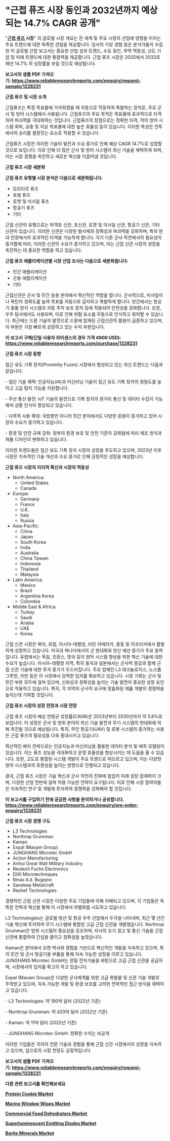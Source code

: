 <p><h1>"근접 퓨즈 시장 동인과 2032년까지 예상되는 14.7% CAGR 공개"</h1></p><p>"<strong><a href="https://www.reliableresearchreports.com/proximity-fuzes-r1228231?utm_campaign=106&utm_medium=7&utm_source=Github&utm_content=ia&utm_term=10012025&utm_id=proximity-fuzes">근접 퓨즈&nbsp;</a></strong><strong>시장</strong>" 의 글로벌 시장 개요는 전 세계 및 주요 시장의 산업에 영향을 미치는 주요 트렌드에 대한 독특한 관점을 제공합니다. 당사의 가장 경험 많은 분석가들이 수집한 이 글로벌 산업 보고서는 중요한 산업 성과 트렌드, 수요 동인, 무역 역동성, 선도 기업 및 미래 트렌드에 대한 통찰력을 제공합니다. 근접 퓨즈 시장은 2025에서 2032로 매년 14.7% 의 성장률을 보일 것으로 예상됩니다.&nbsp;</p>
<p><strong>보고서의 샘플 PDF 가져오기:&nbsp;<a href="https://www.reliableresearchreports.com/enquiry/request-sample/1228231?utm_campaign=106&utm_medium=7&utm_source=Github&utm_content=ia&utm_term=10012025&utm_id=proximity-fuzes">https://www.reliableresearchreports.com/enquiry/request-sample/1228231</a></strong></p>
<p><strong>근접 퓨즈 및 시장 소개</strong></p>
<p><p>근접퓨즈는 특정 목표물에 가까워졌을 때 자동으로 작동하여 폭발하는 장치로, 주로 군사 및 방어 시스템에서 사용됩니다. 근접퓨즈의 주요 목적은 목표물에 효과적으로 타격하여 파괴력을 극대화하는 것입니다. 근접퓨즈의 장점으로는 정확한 타격, 적의 방어 시스템 회피, 공중 및 지상 목표물에 대한 높은 효율성 등이 있습니다. 이러한 특성은 전투에서의 승리를 결정짓는 요소로 작용할 수 있습니다. </p><p>근접퓨즈 시장은 이러한 기술의 발전과 수요 증가로 인해 예상 CAGR 14.7%로 성장할 것으로 보입니다. 이로 인해 더 많은 군사 및 방어 시스템이 최신 기술을 채택하게 되며, 이는 시장 경쟁을 촉진하고 새로운 혁신을 이끌어낼 것입니다.</p></p>
<p><strong>근접 퓨즈 시장 세분화</strong></p>
<p><strong>근접 퓨즈 유형별 시장 분석은 다음으로 세분화됩니다:</strong></p>
<p><ul><li>모르타르 퓨즈</li><li>포병 퓨즈</li><li>로켓 및 미사일 퓨즈</li><li>항공기 퓨즈</li><li>기타</li></ul></p>
<p><p>근접 신관의 유형으로는 박격포 신관, 포신관, 로켓 및 미사일 신관, 항공기 신관, 기타 신관이 있습니다. 이러한 신관은 다양한 발사체의 정확성과 파괴력을 강화하며, 특히 현대 전장에서의 효과적인 타격을 가능하게 합니다. 각기 다른 군사 작전에서의 필요성이 증가함에 따라, 이러한 신관의 수요가 증가하고 있으며, 이는 근접 신관 시장의 성장을 촉진하는 데 중요한 역할을 하고 있습니다.</p></p>
<p><strong>근접 퓨즈 애플리케이션별 시장 산업 조사는 다음으로 세분화됩니다:</strong></p>
<p><ul><li>민간 애플리케이션</li><li>군용 애플리케이션</li><li>기타</li></ul></p>
<p><p>근접신관은 군사 및 민간 응용 분야에서 혁신적인 역할을 합니다. 군사적으로, 미사일이나 폭탄의 정확도를 높여 목표를 자동으로 감지하고 폭발하게 합니다. 민간에서는 항공기 충돌 방지 시스템과 자동 주차 보조 장치 등에 적용되어 안전성을 강화합니다. 또한, 우주 탐사에서도 사용되며, 이로 인해 위험 요소를 자동으로 인식하고 회피할 수 있습니다. 최근에는 드론 기술의 발전으로 드론에 탑재된 근접신관의 활용이 급증하고 있으며, 이 부문은 가장 빠르게 성장하고 있는 수익 부문입니다.</p></p>
<p><strong>이 보고서 구매(단일 사용자 라이센스의 경우 가격 4900 USD): <a href="https://www.reliableresearchreports.com/purchase/1228231?utm_campaign=106&utm_medium=7&utm_source=Github&utm_content=ia&utm_term=10012025&utm_id=proximity-fuzes">https://www.reliableresearchreports.com/purchase/1228231</a></strong></p>
<p><strong>근접 퓨즈 시장 동향</strong></p>
<p><p>접근 유도 기폭 장치(Proximity Fuzes) 시장에서 형성되고 있는 최신 트렌드는 다음과 같습니다.</p><p>- 첨단 기술 채택: 인공지능(AI)과 머신러닝 기술이 접근 유도 기폭 장치의 정밀도를 높이고 고급 탐지 기능을 지원합니다.</p><p>  </p><p>- 무선 통신 발전: IoT 기술의 발전으로 기폭 장치의 원거리 통신 및 데이터 수집이 가능해져 상황 인식이 향상되고 있습니다.</p><p>- 다목적 사용 확대: 국방뿐만 아니라 민간 분야에서도 다양한 응용이 증가하고 있어 시장의 수요가 증가하고 있습니다.</p><p>- 환경 및 안전 규제 강화: 정부의 환경 보호 및 안전 기준이 강화됨에 따라 제조 방식과 제품 디자인이 변화하고 있습니다.</p><p>이러한 트렌드들은 접근 유도 기폭 장치 시장의 성장을 주도하고 있으며, 2023년 이후 시장은 지속적인 기술 개선과 수요 증가로 인해 긍정적인 성장을 예상합니다.</p></p>
<p><strong>근접 퓨즈 시장의 지리적 확산과 시장의 역동성</strong></p>
<p><ul>
    <li>
        North America:
        <ul>
            <li>United States</li>
            <li>Canada</li>
        </ul>
    </li>
    <li>
        Europe:
        <ul>
            <li>Germany</li>
            <li>France</li>
            <li>U.K.</li>
            <li>Italy</li>
            <li>Russia</li>
        </ul>
    </li>
    <li>
        Asia-Pacific:
        <ul>
            <li>China</li>
            <li>Japan</li>
            <li>South Korea</li>
            <li>India</li>
            <li>Australia</li>
            <li>China Taiwan</li>
            <li>Indonesia</li>
            <li>Thailand</li>
            <li>Malaysia</li>
        </ul>
    </li>
    <li>
        Latin America:
        <ul>
            <li>Mexico</li>
            <li>Brazil</li>
            <li>Argentina Korea</li>
            <li>Colombia</li>
        </ul>
    </li>
    <li>
        Middle East & Africa:
        <ul>
            <li>Turkey</li>
            <li>Saudi</li>
            <li>Arabia</li>
            <li>UAE</li>
            <li>Korea</li>
        </ul>
    </li>
    </ul></p>
<p><p>근접 신관 시장은 북미, 유럽, 아시아-태평양, 라틴 아메리카, 중동 및 아프리카에서 활발하게 성장하고 있습니다. 미국과 캐나다에서의 군 현대화와 방산 예산 증가가 주요 동력입니다. 유럽에서는 독일, 프랑스, 영국 등이 방어 시스템 향상을 위한 혁신 기술에 대한 수요가 높습니다. 아시아-태평양 지역, 특히 중국과 일본에서는 군사력 증강과 함께 근접 신관 기술에 대한 투자 증가가 두드러집니다. 주요 업체인 L3 테크놀로지스, 노스롭 그루먼, 카만 등은 이 시장에서 강력한 입지를 확보하고 있습니다. 시장 기회는 군사 및 민간 부문 모두에 걸쳐 있으며, 신뢰성과 정확성을 높이는 기술 발전이 중요한 성장 요인으로 작용하고 있습니다. 특히, 각 지역의 군사적 요구에 맞춤화된 제품 개발이 경쟁력을 높이는데 기여할 것입니다.</p></p>
<p><strong>근접 퓨즈 시장의 성장 전망과 시장 전망</strong></p>
<p><p>근접 퓨즈 시장의 예상 연평균 성장률(CAGR)은 2023년부터 2030년까지 약 5.8%로 보입니다. 이 성장은 군사 및 방위 분야의 최신 기술 발전과 무기 시스템의 현대화에 의해 촉진될 것으로 예상됩니다. 특히, 무인 항공기(UAV) 및 로봇 시스템의 증가하는 사용은 근접 퓨즈의 필요성을 더욱 증대시키고 있습니다.</p><p>혁신적인 배치 전략으로는 인공지능과 머신러닝을 활용한 데이터 분석 및 예측 모델링이 있습니다. 이는 퓨즈 성능을 극대화하고 운영 효율성을 향상시키는 데 도움을 줄 수 있습니다. 또한, 고도로 통합된 시스템 개발이 주요 트렌드로 떠오르고 있으며, 이는 다양한 방어 시스템과의 호환성을 높이는 방향으로 진행되고 있습니다.</p><p>결국, 근접 퓨즈 시장은 기술 혁신과 군사 작전의 진화에 힘입어 미래 성장 잠재력이 크며, 다양한 산업 전반에 걸쳐 적용 가능한 전략이 요구됩니다. 이로 인해 시장 참여자들은 지속적인 연구 및 개발에 투자하여 경쟁력을 강화해야 할 것입니다.</p></p>
<p><strong>이 보고서를 구입하기 전에 궁금한 사항을 문의하거나 공유합니다. <a href="https://www.reliableresearchreports.com/enquiry/pre-order-enquiry/1228231?utm_campaign=106&utm_medium=7&utm_source=Github&utm_content=ia&utm_term=10012025&utm_id=proximity-fuzes">https://www.reliableresearchreports.com/enquiry/pre-order-enquiry/1228231</a></strong></p>
<p><strong>근접 퓨즈 시장 경쟁 구도</strong></p>
<p><ul><li>L3 Technologies</li><li>Northrop Grumman</li><li>Kaman</li><li>Expal (Maxam Group)</li><li>JUNGHANS Microtec GmbH</li><li>Action Manufacturing</li><li>Anhui Great Wall Military Industry</li><li>Reutech Fuchs Electronics</li><li>DIXI Microtechniques</li><li>Binas d.d. Bugojno</li><li>Sandeep Metalcraft</li><li>Reshef Technologies</li></ul></p>
<p><p>경쟁적인 근접 신관 시장은 다양한 주요 기업들에 의해 지배되고 있으며, 각 기업들은 독특한 전략과 혁신을 통해 이 시장에서 차별화를 시도하고 있습니다. </p><p>L3 Technologies는 글로벌 방산 및 항공 우주 산업에서 두각을 나타내며, 최근 몇 년간 기술 혁신에 투자하여 무기 시스템에 통합된 고급 근접 신관을 개발했습니다. Northrop Grumman은 방위 시스템의 중요성을 강조하며, 자사의 조기 경고 및 통신 기술을 근접 신관에 통합하여 간섭을 줄이고 정확성을 높였습니다.</p><p>Kaman은 분야에서 오랜 역사와 경험을 기반으로 혁신적인 개발을 지속하고 있으며, 특히 민간 및 군사 항공기용 부품을 통해 지속 가능한 성장을 이루고 있습니다. JUNGHANS Microtec GmbH는 정밀 전자기술을 바탕으로 고급 근접 신관을 공급하며, 시장에서의 입지를 확고히 하고 있습니다. </p><p>Expal (Maxam Group)은 다양한 군사체계를 위한 고급 폭발물 및 신관 기술 개발로 주목받고 있으며, 지속 가능한 개발 및 환경 보호를 고려한 전략적인 접근 방식을 채택하고 있습니다. </p><p>- L3 Technologies: 약 190억 달러 (2022년 기준)</p><p>- Northrop Grumman: 약 420억 달러 (2022년 기준)</p><p>- Kaman: 약 11억 달러 (2022년 기준)</p><p>- JUNGHANS Microtec GmbH: 정확한 수치는 비공개</p><p>이러한 기업들은 각자의 전문 기술과 경험을 통해 근접 신관 시장에서의 성장을 지속하고 있으며, 앞으로의 시장 전망도 긍정적입니다.</p></p>
<p><strong>보고서의 샘플 PDF 가져오기:&nbsp;<a href="https://www.reliableresearchreports.com/enquiry/request-sample/1228231?utm_campaign=106&utm_medium=7&utm_source=Github&utm_content=ia&utm_term=10012025&utm_id=proximity-fuzes">https://www.reliableresearchreports.com/enquiry/request-sample/1228231</a></strong></p>
<p><strong></strong></p>
<p><strong></strong></p>
<p><strong></strong></p>
<p><strong></strong></p>
<p><strong>다른 관련 보고서를 확인해보세요</strong></p>
<p><strong><p><a href="https://github.com/dmitriyvo6rog/Market-Research-Report-List-1/blob/main/protein-cookie-market.md?utm_campaign=106&utm_medium=7&utm_source=Github&utm_content=ia&utm_term=10012025&utm_id=proximity-fuzes">Protein Cookie Market</a></p><p><a href="https://github.com/petbigbeepjn/Market-Research-Report-List-1/blob/main/marine-window-wipes-market.md?utm_campaign=106&utm_medium=7&utm_source=Github&utm_content=ia&utm_term=10012025&utm_id=proximity-fuzes">Marine Window Wipes Market</a></p><p><a href="https://github.com/birnbaumbulah0/Market-Research-Report-List-1/blob/main/commercial-food-dehydrators-market.md?utm_campaign=106&utm_medium=7&utm_source=Github&utm_content=ia&utm_term=10012025&utm_id=proximity-fuzes">Commercial Food Dehydrators Market</a></p><p><a href="https://github.com/luckyshygirl/Market-Research-Report-List-7/blob/main/superluminescent-emitting-diodes-market.md?utm_campaign=106&utm_medium=7&utm_source=Github&utm_content=ia&utm_term=10012025&utm_id=proximity-fuzes">Superluminescent Emitting Diodes Market</a></p><p><a href="https://github.com/risingtrista99259/Market-Research-Report-List-1/blob/main/barite-minerals-market.md?utm_campaign=106&utm_medium=7&utm_source=Github&utm_content=ia&utm_term=10012025&utm_id=proximity-fuzes">Barite Minerals Market</a></p></strong></p>
<p></p>